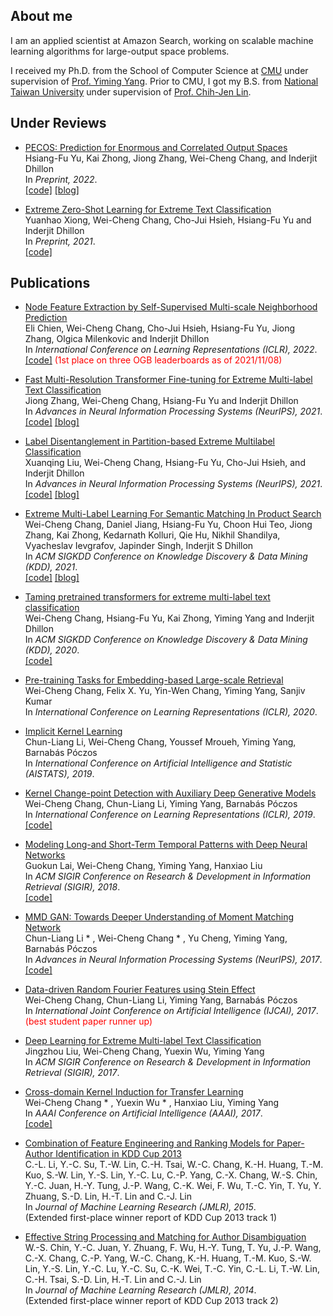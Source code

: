 ## About me

I am an applied scientist at Amazon Search, 
working on scalable machine learning algorithms for large-output space problems.

I received my Ph.D. from the School of Computer Science at <a href="https://www.cs.cmu.edu/">CMU</a>
under supervision of <a href="http://www.cs.cmu.edu/~yiming/">Prof. Yiming Yang</a>.
Prior to CMU, I got my B.S. from <a href="https://www.ntu.edu.tw/english/">National Taiwan University</a>
under supervision of <a href="https://www.csie.ntu.edu.tw/~cjlin/">Prof. Chih-Jen Lin</a>.


## Under Reviews
- <a href="https://arxiv.org/abs/2010.05878">PECOS: Prediction for Enormous and Correlated Output Spaces</a>
  <br>Hsiang-Fu Yu, Kai Zhong, Jiong Zhang, Wei-Cheng Chang, and Inderjit Dhillon
  <br>In <i>Preprint, 2022</i>.
  <br><a href="https://github.com/amzn/pecos">[code]</a>
  <a href="https://www.amazon.science/blog/amazon-open-sources-library-for-prediction-over-large-output-spaces">[blog]</a>
  
- <a href="https://arxiv.org/abs/2112.08652">Extreme Zero-Shot Learning for Extreme Text Classification</a>
  <br>Yuanhao Xiong, Wei-Cheng Chang, Cho-Jui Hsieh, Hsiang-Fu Yu and Inderjit Dhillon
  <br>In <i>Preprint, 2021</i>.
  <br><a href="https://github.com/amzn/pecos/tree/mainline/examples/MACLR">[code]</a>

  
## Publications
- <a href="https://arxiv.org/abs/2111.00064">Node Feature Extraction by Self-Supervised Multi-scale Neighborhood Prediction</a>
  <br>Eli Chien, Wei-Cheng Chang, Cho-Jui Hsieh, Hsiang-Fu Yu, Jiong Zhang, Olgica Milenkovic and Inderjit Dhillon
  <br>In <i>International Conference on Learning Representations (ICLR), 2022</i>.
  <br><a href="https://github.com/amzn/pecos/tree/mainline/examples/giant-xrt">[code]</a>
  <span style="color: red;">(1st place on three OGB leaderboards as of 2021/11/08)</span> 
  
- <a href="https://arxiv.org/abs/2110.00685">Fast Multi-Resolution Transformer Fine-tuning for Extreme Multi-label Text Classification</a>
  <br>Jiong Zhang, Wei-Cheng Chang, Hsiang-Fu Yu and Inderjit Dhillon
  <br>In <i>Advances in Neural Information Processing Systems (NeurIPS), 2021</i>.
  <br><a href="https://github.com/amzn/pecos/tree/mainline/examples/xr-transformer-neurips21">[code]</a>
  <a href="https://www.amazon.science/blog/neurips-2021-amazon-pushes-the-boundaries-of-extreme-multilabel-classification">[blog]</a>

- <a href="https://arxiv.org/abs/2106.12751">Label Disentanglement in Partition-based Extreme Multilabel Classification</a>
  <br>Xuanqing Liu, Wei-Cheng Chang, Hsiang-Fu Yu, Cho-Jui Hsieh, and Inderjit Dhillon
  <br>In <i>Advances in Neural Information Processing Systems (NeurIPS), 2021</i>.
  <br><a href="https://github.com/amzn/pecos/tree/mainline/examples/overlap-xmc">[code]</a>
  <a href="https://www.amazon.science/blog/neurips-2021-amazon-pushes-the-boundaries-of-extreme-multilabel-classification">[blog]</a>
  
- <a href="https://arxiv.org/abs/2106.12657">Extreme Multi-Label Learning For Semantic Matching In Product Search</a>
  <br>Wei-Cheng Chang, Daniel Jiang, Hsiang-Fu Yu, Choon Hui Teo, Jiong Zhang, Kai Zhong, Kedarnath Kolluri, Qie Hu, Nikhil Shandilya, Vyacheslav Ievgrafov, Japinder Singh, Inderjit S Dhillon
  <br>In <i>ACM SIGKDD Conference on Knowledge Discovery & Data Mining (KDD), 2021</i>.
  <br><a href="https://github.com/amzn/pecos">[code]</a>
  <a href="https://www.amazon.science/blog/applying-pecos-to-product-retrieval-and-text-autocompletion">[blog]</a>
  
- <a href="https://arxiv.org/abs/1905.02331">Taming pretrained transformers for extreme multi-label text classification</a>
  <br>Wei-Cheng Chang, Hsiang-Fu Yu, Kai Zhong, Yiming Yang and Inderjit Dhillon
  <br>In <i>ACM SIGKDD Conference on Knowledge Discovery & Data Mining (KDD), 2020</i>.
  <br><a href="https://github.com/OctoberChang/X-Transformer">[code]</a>
  
- <a href="https://arxiv.org/abs/2002.03932">Pre-training Tasks for Embedding-based Large-scale Retrieval</a>
  <br>Wei-Cheng Chang, Felix X. Yu, Yin-Wen Chang, Yiming Yang, Sanjiv Kumar
  <br>In <i>International Conference on Learning Representations (ICLR), 2020</i>.

- <a href="https://arxiv.org/abs/1902.10214">Implicit Kernel Learning</a>
  <br>Chun-Liang Li, Wei-Cheng Chang, Youssef Mroueh, Yiming Yang, Barnabás Póczos
  <br>In <i>International Conference on Artificial Intelligence and Statistic (AISTATS), 2019</i>.

- <a href="https://arxiv.org/abs/1901.06077">Kernel Change-point Detection with Auxiliary Deep Generative Models</a>
  <br>Wei-Cheng Chang, Chun-Liang Li, Yiming Yang, Barnabás Póczos
  <br>In <i>International Conference on Learning Representations (ICLR), 2019</i>.
  <br><a href="https://github.com/OctoberChang/klcpd_code">[code]</a>
  
- <a href="https://arxiv.org/abs/1703.07015">Modeling Long-and Short-Term Temporal Patterns with Deep Neural Networks</a>
  <br>Guokun Lai, Wei-Cheng Chang, Yiming Yang, Hanxiao Liu
  <br>In <i>ACM SIGIR Conference on Research & Development in Information Retrieval (SIGIR), 2018</i>.
  <br><a href="https://github.com/laiguokun/LSTNet">[code]</a>
  
- <a href="https://arxiv.org/abs/1705.08584">MMD GAN: Towards Deeper Understanding of Moment Matching Network</a>
  <br>Chun-Liang Li * , Wei-Cheng Chang * , Yu Cheng, Yiming Yang, Barnabás Póczos
  <br>In <i>Advances in Neural Information Processing Systems (NeurIPS), 2017</i>.
  <br><a href="https://github.com/OctoberChang/MMD-GAN">[code]</a>
  
- <a href="https://arxiv.org/abs/1705.08525">Data-driven Random Fourier Features using Stein Effect</a>
  <br>Wei-Cheng Chang, Chun-Liang Li, Yiming Yang, Barnabás Póczos
  <br>In <i>International Joint Conference on Artificial Intelligence (IJCAI), 2017</i>.
  <br><span style="color: red;">(best student paper runner up)</span>
  
- <a href="https://dl.acm.org/doi/10.1145/3077136.3080834">Deep Learning for Extreme Multi-label Text Classification</a>
  <br>Jingzhou Liu, Wei-Cheng Chang, Yuexin Wu, Yiming Yang
  <br>In <i>ACM SIGIR Conference on Research & Development in Information Retrieval (SIGIR), 2017</i>.

- <a href="https://www.aaai.org/ocs/index.php/AAAI/AAAI17/paper/viewPaper/14781">Cross-domain Kernel Induction for Transfer Learning</a>
  <br>Wei-Cheng Chang * , Yuexin Wu * , Hanxiao Liu, Yiming Yang
  <br>In <i>AAAI Conference on Artificial Intelligence (AAAI), 2017</i>.
  <br><a href="https://github.com/OctoberChang/KerTL">[code]</a>
  
- <a href="https://jmlr.org/papers/volume16/li15b/li15b.pdf">Combination of Feature Engineering and Ranking Models for Paper-Author Identification in KDD Cup 2013</a>
  <br>C.-L. Li, Y.-C. Su, T.-W. Lin, C.-H. Tsai, W.-C. Chang, K.-H. Huang, T.-M. Kuo, S.-W. Lin, Y.-S. Lin, Y.-C. Lu, C.-P. Yang, C.-X. Chang, W.-S. Chin, Y.-C. Juan, H.-Y. Tung, J.-P. Wang, C.-K. Wei, F. Wu, T.-C. Yin, T. Yu, Y. Zhuang, S.-D. Lin, H.-T. Lin and C.-J. Lin
  <br>In <i>Journal of Machine Learning Research (JMLR), 2015</i>.
  <br>(Extended first-place winner report of KDD Cup 2013 track 1)
  
- <a href="https://jmlr.org/papers/volume15/chin14a/chin14a.pdf">Effective String Processing and Matching for Author Disambiguation</a>
  <br>W.-S. Chin, Y.-C. Juan, Y. Zhuang, F. Wu, H.-Y. Tung, T. Yu, J.-P. Wang, C.-X. Chang, C.-P. Yang, W.-C. Chang, K.-H. Huang, T.-M. Kuo, S.-W. Lin, Y.-S. Lin, Y.-C. Lu, Y.-C. Su, C.-K. Wei, T.-C. Yin, C.-L. Li, T.-W. Lin, C.-H. Tsai, S.-D. Lin, H.-T. Lin and C.-J. Lin
  <br>In <i>Journal of Machine Learning Research (JMLR), 2014</i>.
  <br>(Extended first-place winner report of KDD Cup 2013 track 2) 
  
